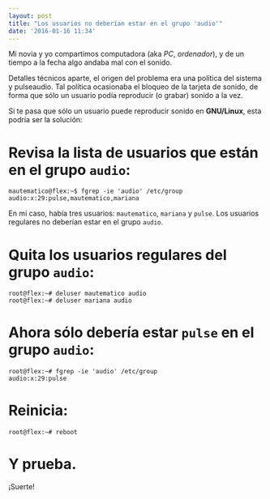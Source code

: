 ```yaml
---
layout: post
title: "Los usuarios no deberían estar en el grupo 'audio'"
date: '2016-01-16 11:34'
---
```


Mi novia y yo compartimos computadora (aka _PC_, _ordenador_), y de un tiempo a la fecha algo andaba mal con el sonido.

Detalles técnicos aparte, el origen del problema era una política del sistema y pulseaudio. Tal política ocasionaba el bloqueo de la tarjeta de sonido, de forma que sólo un usuario podía reproducir (o grabar) sonido a la vez.

Si te pasa que sólo un usuario puede reproducir sonido en **GNU/Linux**, esta podría ser la solución:

# Revisa la lista de usuarios que están en el grupo `audio`:

```
mautematico@flex:~$ fgrep -ie 'audio' /etc/group
audio:x:29:pulse,mautematico,mariana
```

En mi caso, había tres usuarios: `mautematico`, `mariana` y `pulse`. Los usuarios regulares no deberían estar en el grupo `audio`.

# Quita los usuarios regulares del grupo `audio`:

```
root@flex:~# deluser mautematico audio
root@flex:~# deluser mariana audio
```

# Ahora sólo debería estar `pulse` en el grupo `audio`:

```
root@flex:~# fgrep -ie 'audio' /etc/group
audio:x:29:pulse
```

# Reinicia:

```
root@flex:~# reboot
```

# Y prueba.
¡Suerte!
